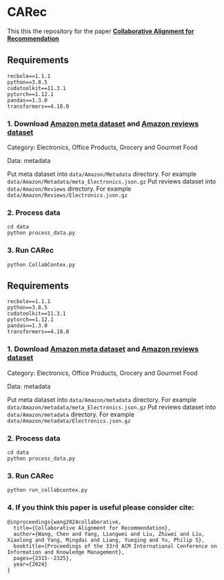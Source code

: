 # CARec

This this the repository for the paper [**Collaborative Alignment for Recommendation**](https://dl.acm.org/doi/abs/10.1145/3627673.3679535)

## Requirements

```
recbole==1.1.1
python==3.8.5
cudatoolkit==11.3.1
pytorch==1.12.1
pandas==1.3.0
transformers==4.18.0
```

### 1. Download [Amazon meta dataset](https://nijianmo.github.io/amazon/index.html) and [Amazon reviews dataset](https://nijianmo.github.io/amazon/index.html)
Category: Electronics, Office Products, Grocery and Gourmet Food

Data: metadata

Put meta dataset into ```data/Amazon/Metadata``` directory. For example ```data/Amazon/Metadata/meta_Electronics.json.gz```
Put reviews dataset into ```data/Amazon/Reviews``` directory. For example ```data/Amazon/Reviews/Electronics.json.gz```

### 2. Process data
```
cd data
python process_data.py
```

### 3. Run CARec
```
python CollabContex.py
```


## Requirements

```
recbole==1.1.1
python==3.8.5
cudatoolkit==11.3.1
pytorch==1.12.1
pandas==1.3.0
transformers==4.18.0
```

### 1. Download [Amazon meta dataset](https://nijianmo.github.io/amazon/index.html) and [Amazon reviews dataset](https://nijianmo.github.io/amazon/index.html)
Category: Electronics, Office Products, Grocery and Gourmet Food

Data: metadata

Put meta dataset into ```data/Amazon/metadata``` directory. For example ```data/Amazon/metadata/meta_Electronics.json.gz```
Put reviews dataset into ```data/Amazon/metadata``` directory. For example ```data/Amazon/metadata/Electronics.json.gz```

### 2. Process data
```
cd data
python process_data.py
```

### 3. Run CARec
```
python run_collabcontex.py
```

### 4. If you think this paper is useful please consider cite:
```
@inproceedings{wang2024collaborative,
  title={Collaborative Alignment for Recommendation},
  author={Wang, Chen and Yang, Liangwei and Liu, Zhiwei and Liu, Xiaolong and Yang, Mingdai and Liang, Yueqing and Yu, Philip S},
  booktitle={Proceedings of the 33rd ACM International Conference on Information and Knowledge Management},
  pages={2315--2325},
  year={2024}
}
```
